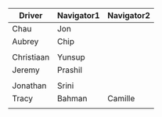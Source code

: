 | Driver | Navigator1 | Navigator2| 
|--------|-----------|------------| 
|Chau|Jon| |
|Aubrey|Chip| |
| | |
|Christiaan|Yunsup| |
|Jeremy|Prashil| |
| | |
|Jonathan|Srini| |
|Tracy|Bahman|Camille|
| | |
  
